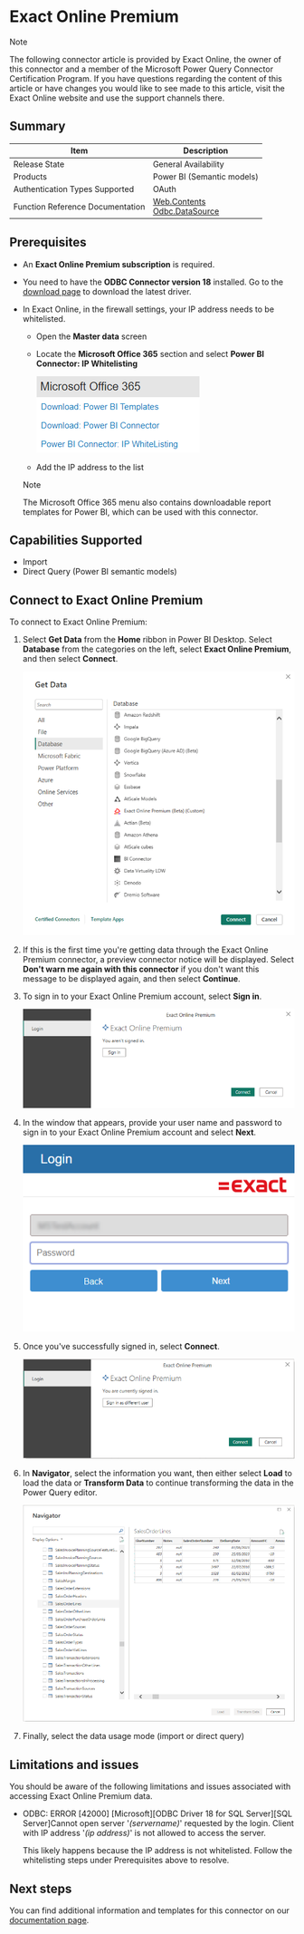 # Exact Online Premium

>[!Note]
>The following connector article is provided by Exact Online, the owner of this connector and a member of the Microsoft Power Query Connector Certification Program. If you have questions regarding the content of this article or have changes you would like to see made to this article, visit the Exact Online website and use the support channels there.


## Summary

| Item                             | Description                                      |
| -------------------------------- | ------------------------------------------------ |
| Release State                    | General Availability                             |
| Products                         | Power BI (Semantic models)                       |
| Authentication Types Supported   | OAuth                                            |
| Function Reference Documentation | [Web.Contents](https://learn.microsoft.com/en-us/powerquery-m/web-contents)<br/>[Odbc.DataSource](https://learn.microsoft.com/en-us/powerquery-m/odbc-datasource)                             |


## Prerequisites

- An **Exact Online Premium subscription** is required.

- You need to have the **ODBC Connector version 18** installed. Go to the [download page](https://learn.microsoft.com/en-us/sql/connect/odbc/download-odbc-driver-for-sql-server?view=sql-server-ver16) to download the latest driver.

- In Exact Online, in the firewall settings, your IP address needs to be whitelisted.
  - Open the **Master data** screen
  - Locate the **Microsoft Office 365** section and select **Power BI Connector: IP Whitelisting**

    ![Image with login highlighted, showing the sign in button.](./media/exact-online-premium/exact-online-premium-o365-menu.png)
  - Add the IP address to the list

  >[!Note]
  >The Microsoft Office 365 menu also contains downloadable report templates for Power BI, which can be used with this connector.


## Capabilities Supported

- Import
- Direct Query (Power BI semantic models)


## Connect to Exact Online Premium

To connect to Exact Online Premium:

1. Select **Get Data** from the **Home** ribbon in Power BI Desktop. Select **Database** from the categories on the left, select **Exact Online Premium**, and then select **Connect**.

   ![Get Data screen showing Exact Online Premium connector under Database section.](./media/exact-online-premium/exact-online-premium-select-connector.png)

2. If this is the first time you're getting data through the Exact Online Premium connector, a preview connector notice will be displayed. Select **Don't warn me again with this connector** if you don't want this message to be displayed again, and then select **Continue**.

3. To sign in to your Exact Online Premium account, select **Sign in**.

   ![Image with login highlighted, showing the sign in button.](./media/exact-online-premium/exact-online-premium-not-signed-in.png)

4. In the window that appears, provide your user name and password to sign in to your Exact Online Premium account and select **Next**.

   ![Exact Online login screen.](./media/exact-online-premium/exact-online-premium-login.png)

5. Once you've successfully signed in, select **Connect**.

   ![Exact Online login screen.](./media/exact-online-premium/exact-online-premium-signed-in.png)

6. In **Navigator**, select the information you want, then either select **Load** to load the data or **Transform Data** to continue transforming the data in the Power Query editor.

   ![Exact Online login screen.](./media/exact-online-premium/exact-online-premium-navigator.png)

7. Finally, select the data usage mode (import or direct query)


## Limitations and issues

You should be aware of the following limitations and issues associated with accessing Exact Online Premium data.

* ODBC: ERROR [42000] [Microsoft][ODBC Driver 18 for SQL Server][SQL Server]Cannot open server '*(servername)*' requested by the login. Client with IP address '*(ip address)*' is not allowed to access the server.

  This likely happens because the IP address is not whitelisted. Follow the whitelisting steps under Prerequisites above to resolve.


## Next steps

You can find additional information and templates for this connector on our [documentation page](https://support.exactonline.com/community/s/knowledge-base#All-All-HNO-Concept-premium-powerbi-powerbi-introductionc).

